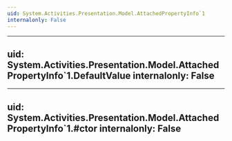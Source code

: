 ```yaml
---
uid: System.Activities.Presentation.Model.AttachedPropertyInfo`1
internalonly: False
---
```


---
uid: System.Activities.Presentation.Model.AttachedPropertyInfo`1.DefaultValue
internalonly: False
---

---
uid: System.Activities.Presentation.Model.AttachedPropertyInfo`1.#ctor
internalonly: False
---
